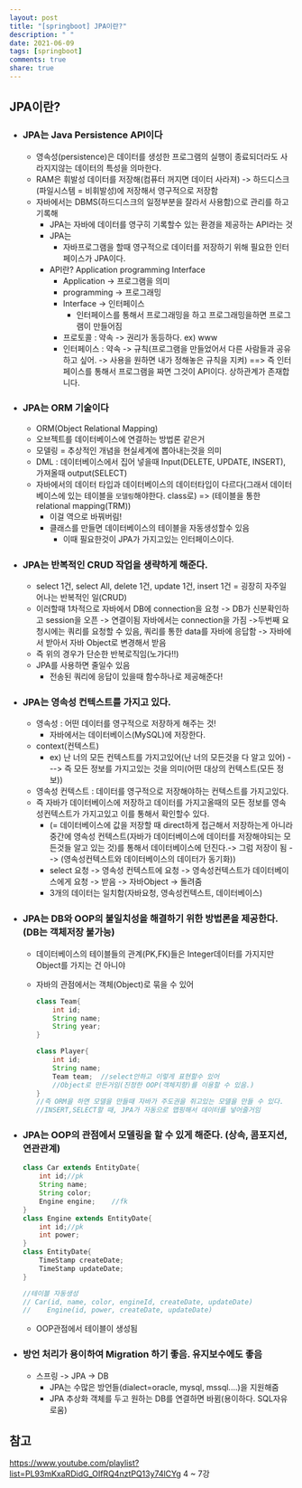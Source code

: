```yaml
---
layout: post
title: "[springboot] JPA이란?"
description: " "
date: 2021-06-09
tags: [springboot]
comments: true
share: true
---
```


## JPA이란?

* ### JPA는 Java Persistence API이다

  * 영속성(persistence)은 데이터를 생성한 프로그램의 실행이 종료되더라도 사라지지않는 데이터의 특성을 의마한다.
  * RAM은 휘발성 데이터를 저장해(컴퓨터 꺼지면 데이터 사라져) -> 하드디스크(파일시스템 = 비휘발성)에 저장해서 영구적으로 저장함
  * 자바에서는 DBMS(하드디스크의 일정부분을 잘라서 사용함)으로 관리를 하고 기록해
    * JPA는 자바에 데이터를 영구히 기록할수 있는 환경을 제공하는 API라는 것
    * JPA는
      *  자바프로그램을 할때 영구적으로 데이터를 저장하기 위해 필요한 인터페이스가 JPA이다.
    * API란? Application programming Interface
      * Application -> 프로그램을 의미
      * programming -> 프로그래밍
      * Interface -> 인터페이스   
        * 인터페이스를 통해서 프로그래밍을 하고 프로그래밍을하면 프로그램이 만들어짐
      * 프로토콜 : 약속 -> 권리가 동등하다. ex) www
      * 인터페이스 : 약속 -> 규칙(프로그램을 만들었어서 다른 사람들과 공유하고 싶어. -> 사용을 원하면 내가 정해놓은 규칙을 지켜)  ==> 즉 인터페이스를 통해서 프로그램을 짜면 그것이 API이다. 상하관계가 존재합니다.  

* ### JPA는 ORM 기술이다

  * ORM(Object Relational Mapping)
  * 오브젝트를 데이터베이스에 연결하는 방법론 같은거
  * 모델링 = 추상적인 개념을 현실세계에 뽑아내는것을 의미
  * DML : 데이터베이스에서 집어 넣을때  Input(DELETE, UPDATE, INSERT), 가져올때 output(SELECT)
  * 자바에서의 데이터 타입과 데이터베이스의 데이터타입이 다르다(그래서 데이터베이스에 있는 테이블을 ``모델링``해야한다. class로) => (테이블을 통한 relational mapping(TRM))
    * 이걸 역으로 바꿔버림!
    * 클래스를 만들면 데이터베이스의 테이블을 자동생성할수 있음
      * 이때 필요한것이 JPA가 가지고있는 인터페이스이다.  

* ### JPA는 반복적인 CRUD 작업을 생략하게 해준다.

  * select 1건, select All, delete 1건, update 1건, insert 1건  = 굉장히 자주일어나는 반복적인 일(CRUD)
  * 이러할때 1차적으로 자바에서 DB에 connection을 요청 -> DB가 신분확인하고 session을 오픈 -> 연결이됨 자바에서는 connection을 가짐 ->두번째 요청시에는 쿼리를 요청할 수 있음, 쿼리를 통한 data를 자바에 응답함 -> 자바에서 받아서 자바 Object로 변경해서 받음 
  * 즉 위의 경우가 단순한 반복로직임(노가다!!)
  * JPA를 사용하면 줄일수 있음
    * 전송된 쿼리에 응답이 있을때 함수하나로 제공해준다!  
  
* ### JPA는 영속성 컨텍스트를 가지고 있다.

  * 영속성 : 어떤 데이터를 영구적으로 저장하게 해주는 것!
    * 자바에서는  데이터베이스(MySQL)에 저장한다.
  * context(컨텍스트)
    * ex) 난 너의 모든 컨텍스트를 가지고있어(난 너의 모든것을 다 알고 있어) ---> 즉 모든 정보를 가지고있는 것을 의미(어떤 대상의 컨텍스트(모든 정보)) 
  * 영속성 컨텍스트 :  데이터를 영구적으로 저장해야하는 컨텍스트를 가지고있다.
  * 즉 자바가 데이터베이스에 저장하고 데이터를 가지고올때의 모든 정보를 영속성컨텍스트가 가지고있고 이를 통해서 확인할수 있다.
    * (= 데이터베이스에 값을 저장할 때 direct하게 접근해서 저장하는게 아니라 중간에 영속성 컨텍스트(자바가 데이터베이스에 데이터를 저장해야되는 모든것들 알고 있는 것)를 통해서 데이터베이스에 던진다.-> 그럼 저장이 됨 --> (영속성컨텍스트와 데이터베이스의 데이터가 동기화))
    * select 요청 -> 영속성 컨텍스트에 요청 -> 영속성컨텍스트가 데이터베이스에게 요청 -> 받음 -> 자바Object -> 돌려줌
    * 3개의 데이터는 일치함(자바요청, 영속성컨텍스트, 데이터베이스)

* ### JPA는 DB와 OOP의 불일치성을 해결하기 위한 방법론을 제공한다. (DB는 객체저장 불가능)

  * 데이터베이스의 테이블들의 관계(PK,FK)들은 Integer데이터를 가지지만 Object를 가지는 건 아니야

  * 자바의 관점에서는 객체(Object)로 묶을 수 있어

    ```java
    class Team{
    	int id;
    	String name;
    	String year;
    }
    
    class Player{
    	int id;
    	String name;
    	Team team;	//select안하고 이렇게 표현할수 있어
        //Object로 만든거임(진정한 OOP(객체지향)를 이용할 수 있음.)
    }
    //즉 ORM을 하면 모델을 만들때 자바가 주도권을 쥐고있는 모델을 만들 수 있다.
    //INSERT,SELECT할 때, JPA가 자동으로 맵핑해서 데이터를 넣어줄거임 
    ```

* ### JPA는 OOP의 관점에서 모델링을 할 수 있게 해준다. (상속, 콤포지션, 연관관계)

  ```java
  class Car extends EntityDate{
      int id;//pk
      String name;
      String color;
      Engine engine;	//fk
  }	
  class Engine extends EntityDate{
      int id;//pk
      int power;
  }
  class EntityDate{
      TimeStamp createDate;
      TimeStamp updateDate;
  }
  
  //테이블 자동생성 
  // Car(id, name, color, engineId, createDate, updateDate)
  //	Engine(id, power, createDate, updateDate)
  ```

  * OOP관점에서 테이블이 생성됨

* ### 방언 처리가 용이하여 Migration 하기 좋음. 유지보수에도 좋음

  * 스프링 -> JPA -> DB
    * JPA는 수많은 방언들(dialect=oracle, mysql, mssql....)을 지원해줌 
    * JPA 추상화 객체를 두고 원하는 DB를 연결하면 바뀜(용이하다. SQL자유로움)







## 참고

https://www.youtube.com/playlist?list=PL93mKxaRDidG_OIfRQ4nztPQ13y74lCYg   4 ~ 7강